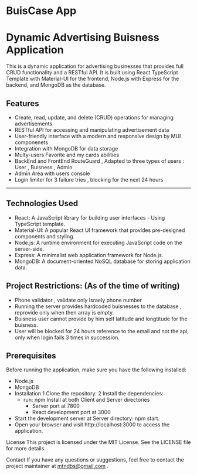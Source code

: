 # BuisCase App
# Dynamic Advertising Buisness Application

This is a dynamic application for advertising businesses that provides full CRUD functionality and a RESTful API. It is built using React TypeScript Template  with Material-UI for the frontend, Node.js with Express for the backend, and MongoDB as the database.
 

## Features
* Create, read, update, and delete (CRUD) operations for managing advertisements
* RESTful API for accessing and manipulating advertisement data
*  User-friendly interface with a modern and responsive design by MUI componenets
* Integration with MongoDB for data storage
* Multy-users Favorite and my cards abilities
* BackEnd and FrontEnd RouteGuard , Adapted to three types of users : User , Buisness , Admin
* Admin Area with users console 
* Login limiter for 3 failure tries , blocking for the next 24 hours

---
## Technologies Used

* React: A JavaScript library for building user interfaces - Using TypeScript template.
* Material-UI: A popular React UI framework that provides pre-designed components and styling.
* Node.js: A runtime environment for executing JavaScript code on the server-side.
* Express: A minimalist web application framework for Node.js.
* MongoDB: A document-oriented NoSQL database for storing application data.

## Project Restrictions: (As of the time of writing) 
- Phone validator , validate only Israely phone number
- Running the server provides hardcoded buisnesses to the database , reprovide only when then array is empty.
- Buisness user cannot provide by him self latitude and longtitude for the buisness.
- User will be blocked for 24 hours reference to the email and not the api, only when login fails 3 times in succession.
   

## Prerequisites
Before running the application, make sure you have the following installed:

- Node.js
- MongoDB
- Installation
1 Clone the repository:
2 Install the dependencies:
  - run: npm Install at both Client and Server directories
    - Server port at 7800
    - React development port at 3000
- Start the development server at Server directory:  npm start.
- Open your browser and visit http://localhost:3000 to access the application.


License
This project is licensed under the MIT License. See the LICENSE file for more details.

Contact
If you have any questions or suggestions, feel free to contact the project maintainer at mtndbs@gmail.com .
